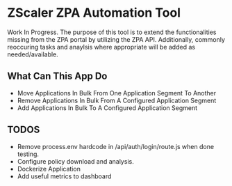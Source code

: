 # ZScaler ZPA Automation Tool
Work In Progress.  The purpose of this tool is to extend the functionalities missing from the ZPA portal by utilizing the ZPA API.  Additionally, commonly reoccuring tasks and anaylsis where appropriate will be added as needed/available.

## What Can This App Do
- Move Applications In Bulk From One Application Segment To Another
- Remove Applications In Bulk From A Configured Application Segment
- Add Applications In Bulk To A Configured Application Segment

## TODOS
- Remove process.env hardcode in /api/auth/login/route.js when done testing.
- Configure policy download and analysis.
- Dockerize Application
- Add useful metrics to dashboard